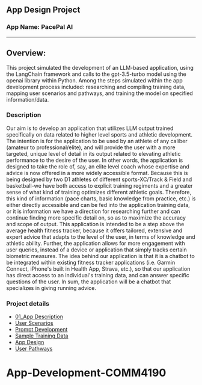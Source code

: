 ## App Design Project

### App Name: PacePal AI

----

## Overview:
This project simulated the development of an LLM-based application, using the LangChain framework and calls to the gpt-3.5-turbo model using the openai library within Python. Among the steps simulated within the app development process included: researching and compiling training data, mapping user scenarios and pathways, and training the model on specified information/data.

### Description
Our aim is to develop an application that utilizes LLM output trained specifically on data related to higher level sports and athletic development. The intention is for the application to be used by an athlete of any caliber (amateur to professional/elite), and will provide the user with a more targeted, unique level of detail in its output related to elevating athletic performance to the desire of the user. In other words, the application is designed to take the role of, say, an elite level coach whose expertise and advice is now offered in a more widely accessible format. Because this is being designed by two D1 athletes of different sports-XC/Track & Field and basketball-we have both access to explicit training regiments and a greater sense of what kind of training optimizes different athletic goals. Therefore, this kind of information (pace charts, basic knowledge from practice, etc.) is either directly accessible and can be fed into the application training data, or it is information we have a direction for researching further and can continue finding more specific detail on, so as to maximize the accuracy and scope of output. This application is intended to be a step above the average health fitness tracker, because it offers tailored, extensive and expert advice that adapts to the level of the user, in terms of knowledge and athletic ability. Further, the application allows for more engagement with user queries, instead of a device or application that simply tracks certain biometric measures. The idea behind our application is that it is a chatbot to be integrated within existing fitness tracker applications (i.e. Garmin Connect, iPhone's built in Health App, Strava, etc.), so that our application has direct access to an individual's training data, and can answer specific questions of the user. In sum, the application will be a chatbot that specializes in giving running advice.


### Project details


* [01_App Description](01_Preliminary_App_Description.ipynb)
* [User Scenarios](02_User_Scenarios.ipynb)
* [Prompt Development](03_Prompting_Experiments.ipynb)
* [Sample Training Data](04_App_Design/Sample_input_training_data.ipynb)
* [App Design](04_App_Design/Untrained_vs_Trained_Responses.ipynb)
* [User Pathways](05_User_pathways.ipynb)
# App-Development-COMM4190
